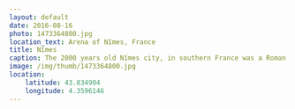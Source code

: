 ```yaml
---
layout: default
date: 2016-08-16
photo: 1473364800.jpg
location_text: Arena of Nîmes, France
title: Nîmes
caption: The 2000 years old Nîmes city, in southern France was a Roman Empire outpost. Its huge ampitheater is the most well preserved in Europe and still used for concerts and bullfights. Gladly no more gladiator fights!
image: /img/thumb/1473364800.jpg
location:
    latitude: 43.834904
    longitude: 4.3596146
---
```

